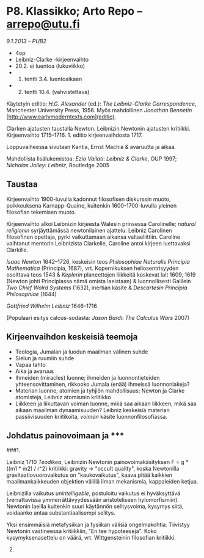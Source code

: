 # P8. Klassikko; Arto Repo &ndash; arrepo@utu.fi #
*9.1.2013 &ndash; PUB2*

* 4op
* Leibniz-Clarke -kirjeenvaihto
* 20.2. ei luentoa (lukuviikko)
* 1. tentti 3.4. luentoaikaan
* 2. tentti 10.4. (vahvistettava)

Käytetyin editio: *H.G. Alexander* (ed.): _The Leibniz-Clarke Correspondence_, Manchester University Press, 1956. Myös mahdollinen *Jonathan Bennetin* [http://www.earlymoderntexts.com](editio).

Clarken ajatusten taustalla Newton. Leibnizin Newtonin ajatusten kritiikki. Kirjeenvaihto 1715&ndash;1716. 1. editio kirjeenvaihdosta 1717.

Loppuvaiheessa sivutaan Kantia, Ernst Machia &amp; avaruutta ja aikaa.

Mahdollista lisälukemistoa: *Ezio Vailati*: _Leibniz &amp; Clarke_, OUP 1997; *Nicholas Jolley*: _Leibniz_, Routledge 2005

## Taustaa ##

Kirjeenvaihto 1900-luvulla kadonnut filosofisen diskurssin muoto, poikkeuksena Karnapp-Quaine, kuitenkin 1600-1700-luvulla yleinen filosofian tekemisen muoto.

Kirjeenvaihto alkoi Leibnizin kirjeesta Walesin prinsessa Carolinelle; _natural religionin_ syrjäyttämässä newtonilainen ajattelu. Leibniz Carolinen filosofinen opettaja, pyrki vaikuttamaan aikansa valtaeliittiin. Caroline vaihtanut mentorin Leibnizista Clarkelle, Caroline antoi kirjeen luettavaksi Clarkille.

*Isaac Newton* 1642&ndash;1726, keskeisin teos _Philosophiae Naturalis
Principia Mathematica_ (Principia, 1687), vrt. Kopernikuksen
heliosentrisyyden osoittava teos 1543 &amp; *Keplerin* planeettojen liikkeitä
koskevat lait 1609, 1619 (Newton johti Principiassa nämä omista laeistaan)
&amp; luonnollisesti Galilein _Two Chief Wolrd Systems_ (1632), inertian käsite
&amp; *Descartesin* _Principia Philosophiae_ (1644)

*Gottfried Wilhelm Leibniz* 1646&ndash;1716

(Populaari esitys calcus-sodasta: *Jason Bardi*: _The Calculus Wars_ 2007)

## Kirjeenvaihdon keskeisiä teemoja ##

* Teologia, Jumalan ja luodun maailman välinen suhde
* Sielun ja ruumiin suhde
* Vapaa tahto
* Aika ja avaruus
* Ihmeiden (miracles) luonne; ihmeiden ja luonnontieteiden yhteensovittaminen, rikkooko Jumala (enää) ihmeissä luonnonlakeja?
* Materian luonne; atomien ja tyhjiön mahdollisuus; Newton ja Clarke atomisteja, Leibniz atomismin kriitikko
* Liikkeen ja liikuttavan voiman luonne, mikä saa aikaan liikkeen, mikä saa aikaan maailman dynaamisuuden? Leibniz keskeisiä materian passiivisuuden kriitikoita, _voiman_ käsite luonnonfilosofiassa.

## Johdatus painovoimaan ja *** ##

###1. 

Leibniz 1710 _Teodikea_, Leibnizin Newtonin painovoimakäsityksen F = g * ((m1 * m2) / r^2) kritiikki: gravity &rarr; "occult quality", koska Newtonilla gravitaatiovuorovaikutus on "kaukovaikutus", kaava pitää kaikkien maailmankaikkeuden objektien välillä ilman mekanismia, kappaleiden ketjua. 

Leibnizilla vaikutus _unintelligeble_, postuloitu vaikutus ei hyväksyttävä (verrattavissa ymmerrättävyydessään aristoteliseen hylomorfismiin). Newtonin laeilla kuitenkin suuri käytännön selitysvoima, kysymys siitä, voidaanko antaa substantiaalisempi selitys.

Yksi ensimmäisiä metafysiikan ja fysiikan välisiä ongelmakohtia. Tiivistyy Newtonin vastineessa kritiikkiin, "En tee hypoteeseja". Koko
kysymyksenasettelu on väärä, vrt. Wittgensteinin filosofian kritiikki.

2. 


